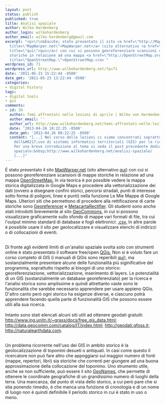 ```yaml
---
layout: post
status: publish
published: true
title: Analisi spaziale
author: Wilko Hardenberg
author_login: wilkohardenberg
author_email: wilko.hardenberg@gmail.com
excerpt: "<p>\r\n&Eacute; stato presentato il sito <a href=\"http://MapWarper.net\"
  title=\"MapWarper.net\">MapWarper.net</a> (sito alternativo <a href=\"http://warper.geothings.net\"
  title=\"qui\">qui</a>) con cui si possono georeferenziare scansioni di mappe
  storiche in relazione ad una mappa <a href=\"http://OpenStreetMap.org\"
  title=\"OpenStreetMap.\">OpenStreetMap.</a> "
wordpress_id: 71
wordpress_url: http://www.wilkohardenberg.net/?p=71
date: '2011-05-23 15:22:44 -0500'
date_gmt: '2011-05-23 13:22:44 -0500'
categories:
- digital history
tags:
- digital tools
- gis
comments:
- id: 39
  author: Temi affrontati nelle lezioni di aprile | Wilko von Hardenberg
  author_email: ''
  author_url: http://www.wilkohardenberg.net/temi-affrontati-nelle-lezioni-di-aprile/
  date: '2013-04-26 10:22:25 -0500'
  date_gmt: '2013-04-26 08:22:25 -0500'
  content: "[...] Nel corso delle lezioni ci siamo concentrati soprattutto al tema
    dell&#8217;uso di sistemi informativi territoriali (GIS) per la ricerca storica.
    Per una breve introduzione al tema si veda il post precedente dedicato all&#8217;analisi
    spaziale:&nbsp;http://www.wilkohardenberg.net/analisi-spaziale/
    [...]"
---
```

<p>
&Eacute; stato presentato il sito <a href="http://MapWarper.net" title="MapWarper.net">MapWarper.net</a> (sito alternativo <a href="http://warper.geothings.net" title="qui">qui</a>) con cui si possono georeferenziare scansioni di mappe storiche in relazione ad una mappa <a href="http://OpenStreetMap.org" title="OpenStreetMap.">OpenStreetMap.</a> <a id="more"></a><a id="more-71"></a> In via teorica &egrave; poi possible vedere la mappa storica digitalizzata in Google Maps e procedere alla vettorializzazione dei dati (ovvero a disegnare confini storici, percorsi stradali, punti di interesse sotto forma di poligoni, linee e punti) nella funzione Le Mie Mappe di Google Maps. Ulteriori siti che permettono di procedere alla rettificazione di carte storiche sono <a href="http://georeferencer.org" title="Georeferencer">Georeferencer</a> e <a href="http://labs.metacarta.com/rectifier" title="MetacartaRectifier">MetacartaRectifier</a>. Gli studenti sono anche stati introdotti brevemente al sito <a href="http://geocommons.org" title="GeoCommons">GeoCommons</a>, in cui si possono visualizzare graficamente sullo sfondo di mappe vari formati di file, tra cui l'output minimo standard di database e fogli elettronici: <a href="http://en.wikipedia.org/wiki/Comma-separated_values" title=".csv.">.csv.</a> In altre parole &egrave; possibile usare il sito per geolocalizzare e visualizzare elenchi di indirizzi o di collocazioni di eventi.<br><br />
</p>
<p>
Di fronte agli evidenti limiti di un'analisi spaziale svolta solo con strumenti online &egrave; stato presentato il software free/open <a href="http://www.qgis.org/" title="QGis.">QGis.</a> Non si &egrave; voluto fare un corso completo di GIS (i manuali di QGis sono reperibili <a href="http://www.qgis.org/en/documentation/manuals.html" title="qui">qui</a>), ma sostanzialmente presentare alcune delle funzionalit&agrave; pi&ugrave; siginificative del programma, soprattutto rispetto ai bisogni di uno storico: georeferenziazione, vettorializzazione, inserimento di layers. Le potenzialit&agrave; di un GIS (sostanzialmente un database georeferenziato) per la ricerca e l'analisi storica sono amplissime e quindi altrettanto vaste sono le funzionalit&agrave; che sarebbe necessario apprendere per usare appieno QGis. D'altro canto per&ograve; ogni storico ha esigenze diverse, e ciascuno potr&agrave; apprendere facendo quella parte di funzionalit&agrave; GIS che possono essere utili alla sua ricerca.<br><br />
Intanto sono stati elencati alcuni siti utili ad ottenere geodati gratuiti: <a href="http://www.ing.unitn.it/~grass/docs/free_gis_data.html" title="http://www.ing.unitn.it/~grass/docs/free_gis_data.html;">http://www.ing.unitn.it/~grass/docs/free_gis_data.html;</a> <a href="http://data.geocomm.com/catalog/IT/index.html" title="http://data.geocomm.com/catalog/IT/index.html;">http://data.geocomm.com/catalog/IT/index.html;</a> <a href="http://geodati.gfoss.it" title="http://geodati.gfoss.it;">http://geodati.gfoss.it;</a> <a href="http://naturalearthdata.com" title="http://naturalearthdata.com">http://naturalearthdata.com</a>.<br><br />
</p>
<p>
Un problema ricorrente nell'uso dei GIS in ambito storico &egrave; la geolocalizzazione di toponimi desueti o antiquati. In casi come questo il ricercatore non pu&ograve; fare altro che appoggiarsi sul maggior numero di fonti (mappe, repertori, libri) sia storiche che correnti per giungere ad una buona approssimazione della collocazione del toponimo. Uno strumento utile, anche se non sufficiente, pu&ograve; essere il sito <a href="http://www.geonames.org" title="GeoNames">GeoNames</a>, che permette di ottenere le coordinate geografiche di un grandissimo numero di luoghi della terra. Una mancanza, dal punto di vista dello storico, a cui per&ograve; pare che si stia ponendo rimedio, &egrave; che manca una funzione di cronologia e di un nome di luogo non &egrave; quindi definibile il periodo storico in cui &egrave; stato in uso o meno.<br><br />
</p>
